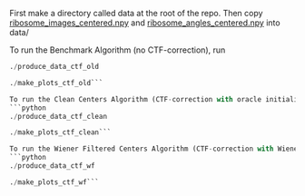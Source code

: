 First make a directory called data at the root of the repo. Then copy [ribosome\_images\_centered.npy](https://drive.google.com/file/d/1VBrdkhklVljOo7bGlonC6vC060ebBm0i/view?usp=sharing) and [ribosome\_angles\_centered.npy](https://drive.google.com/file/d/1ZBdXgjmj8VmDA3pxuc0YFjIA4tdf5R-u/view?usp=sharing) into data/ 

To run the Benchmark Algorithm (no CTF-correction), run
```python
./produce_data_ctf_old

./make_plots_ctf_old```

To run the Clean Centers Algorithm (CTF-correction with oracle initialization), run
```python
./produce_data_ctf_clean

./make_plots_ctf_clean```

To run the Wiener Filtered Centers Algorithm (CTF-correction with Wiener Filtered initialization), run
```python
./produce_data_ctf_wf

./make_plots_ctf_wf```
